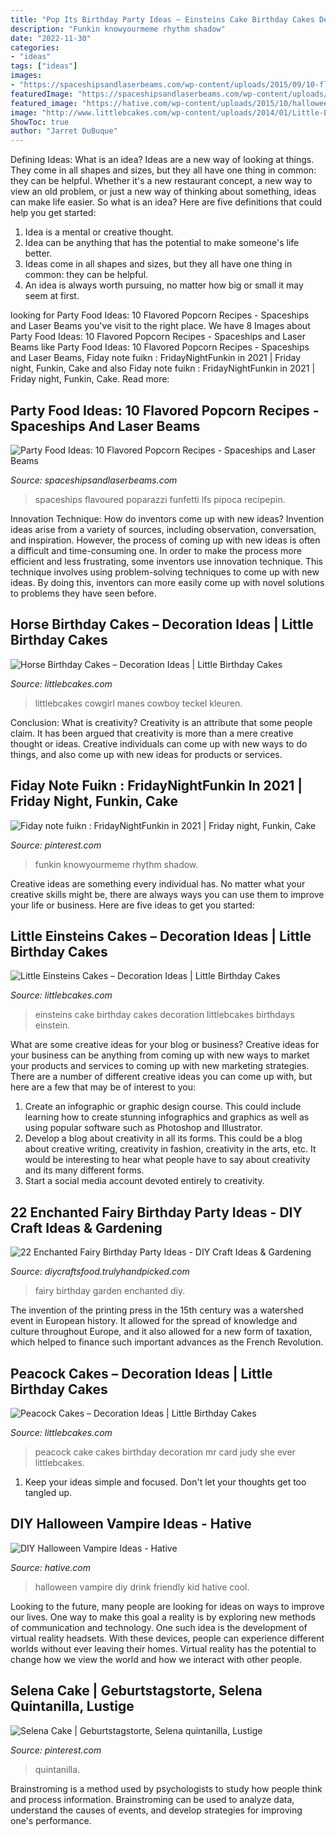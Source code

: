 ```yaml
---
title: "Pop Its Birthday Party Ideas ~ Einsteins Cake Birthday Cakes Decoration Littlebcakes Birthdays Einstein"
description: "Funkin knowyourmeme rhythm shadow"
date: "2022-11-30"
categories:
- "ideas"
tags: ["ideas"]
images:
- "https://spaceshipsandlaserbeams.com/wp-content/uploads/2015/09/10-flavored-popcorn-recipes.jpg"
featuredImage: "https://spaceshipsandlaserbeams.com/wp-content/uploads/2015/09/10-flavored-popcorn-recipes.jpg"
featured_image: "https://hative.com/wp-content/uploads/2015/10/halloween-vampire-ideas/10-diy-halloween-vampire-ideas.jpg"
image: "http://www.littlebcakes.com/wp-content/uploads/2014/01/Little-Einsteins-Birthdays-Cake.jpg"
ShowToc: true
author: "Jarret DuBuque"
---
```



Defining Ideas: What is an idea?
Ideas are a new way of looking at things. They come in all shapes and sizes, but they all have one thing in common: they can be helpful. Whether it's a new restaurant concept, a new way to view an old problem, or just a new way of thinking about something, ideas can make life easier. So what is an idea? Here are five definitions that could help you get started: 
1) Idea is a mental or creative thought.
2) Idea can be anything that has the potential to make someone's life better.
3) Ideas come in all shapes and sizes, but they all have one thing in common: they can be helpful.
4) An idea is always worth pursuing, no matter how big or small it may seem at first.

	

		
looking for Party Food Ideas: 10 Flavored Popcorn Recipes - Spaceships and Laser Beams you've visit to the right place. We have 8 Images about Party Food Ideas: 10 Flavored Popcorn Recipes - Spaceships and Laser Beams like Party Food Ideas: 10 Flavored Popcorn Recipes - Spaceships and Laser Beams, Fiday note fuikn : FridayNightFunkin in 2021 | Friday night, Funkin, Cake and also Fiday note fuikn : FridayNightFunkin in 2021 | Friday night, Funkin, Cake. Read more:
		
    
## Party Food Ideas: 10 Flavored Popcorn Recipes - Spaceships And Laser Beams

<img loading=lazy src="https://spaceshipsandlaserbeams.com/wp-content/uploads/2015/09/10-flavored-popcorn-recipes.jpg" onerror="this.onerror=null;this.src='https://tse4.mm.bing.net/th?id=OIP._VEJFFIr9eScVc9pjtF2LgHaLZ&amp;pid=15.1';" alt="Party Food Ideas: 10 Flavored Popcorn Recipes - Spaceships and Laser Beams">

_Source: spaceshipsandlaserbeams.com_

>spaceships flavoured poparazzi funfetti lfs pipoca recipepin. 

	

Innovation Technique: How do inventors come up with new ideas?
Invention ideas arise from a variety of sources, including observation, conversation, and inspiration. However, the process of coming up with new ideas is often a difficult and time-consuming one. In order to make the process more efficient and less frustrating, some inventors use innovation technique. This technique involves using problem-solving techniques to come up with new ideas. By doing this, inventors can more easily come up with novel solutions to problems they have seen before.

    
## Horse Birthday Cakes – Decoration Ideas | Little Birthday Cakes

<img loading=lazy src="https://www.littlebcakes.com/wp-content/uploads/2014/01/Horse-Cake-Pops.jpg" onerror="this.onerror=null;this.src='https://tse2.mm.bing.net/th?id=OIP.x5TUFqM7WEjk0LiGwdBnmQHaJ7&amp;pid=15.1';" alt="Horse Birthday Cakes – Decoration Ideas | Little Birthday Cakes">

_Source: littlebcakes.com_

>littlebcakes cowgirl manes cowboy teckel kleuren. 

	

Conclusion: What is creativity?
Creativity is an attribute that some people claim. It has been argued that creativity is more than a mere creative thought or ideas. Creative individuals can come up with new ways to do things, and also come up with new ideas for products or services.

    
## Fiday Note Fuikn : FridayNightFunkin In 2021 | Friday Night, Funkin, Cake

<img loading=lazy src="https://i.pinimg.com/736x/77/13/a7/7713a7289b75e0476deb9aef981ee316.jpg" onerror="this.onerror=null;this.src='https://tse3.mm.bing.net/th?id=OIP.-eU2NzBSfzIeiS-0pYgm0QHaIq&amp;pid=15.1';" alt="Fiday note fuikn : FridayNightFunkin in 2021 | Friday night, Funkin, Cake">

_Source: pinterest.com_

>funkin knowyourmeme rhythm shadow. 

	

Creative ideas are something every individual has. No matter what your creative skills might be, there are always ways you can use them to improve your life or business. Here are five ideas to get you started: 

    
## Little Einsteins Cakes – Decoration Ideas | Little Birthday Cakes

<img loading=lazy src="http://www.littlebcakes.com/wp-content/uploads/2014/01/Little-Einsteins-Birthdays-Cake.jpg" onerror="this.onerror=null;this.src='https://tse3.mm.bing.net/th?id=OIP.CWzyreoPyNOhj0mcI40qtwHaJ4&amp;pid=15.1';" alt="Little Einsteins Cakes – Decoration Ideas | Little Birthday Cakes">

_Source: littlebcakes.com_

>einsteins cake birthday cakes decoration littlebcakes birthdays einstein. 

	

What are some creative ideas for your blog or business?
Creative ideas for your business can be anything from coming up with new ways to market your products and services to coming up with new marketing strategies. There are a number of different creative ideas you can come up with, but here are a few that may be of interest to you: 
1) Create an infographic or graphic design course. This could include learning how to create stunning infographics and graphics as well as using popular software such as Photoshop and Illustrator. 
2) Develop a blog about creativity in all its forms. This could be a blog about creative writing, creativity in fashion, creativity in the arts, etc. It would be interesting to hear what people have to say about creativity and its many different forms. 
3) Start a social media account devoted entirely to creativity.

    
## 22 Enchanted Fairy Birthday Party Ideas - DIY Craft Ideas &amp; Gardening

<img loading=lazy src="http://diycraftsfood.trulyhandpicked.com/wp-content/uploads/2016/05/Fairy-birthday-party_p3.jpg" onerror="this.onerror=null;this.src='https://tse1.mm.bing.net/th?id=OIP.RESk6NRTW4n5lSUjxgdnlgHaKT&amp;pid=15.1';" alt="22 Enchanted Fairy Birthday Party Ideas - DIY Craft Ideas &amp; Gardening">

_Source: diycraftsfood.trulyhandpicked.com_

>fairy birthday garden enchanted diy. 

	

The invention of the printing press in the 15th century was a watershed event in European history. It allowed for the spread of knowledge and culture throughout Europe, and it also allowed for a new form of taxation, which helped to finance such important advances as the French Revolution.

    
## Peacock Cakes – Decoration Ideas | Little Birthday Cakes

<img loading=lazy src="https://www.littlebcakes.com/wp-content/uploads/2014/02/Peacock-Cake-Images.jpg" onerror="this.onerror=null;this.src='https://tse3.mm.bing.net/th?id=OIP.rlo_YCzMhVEKUNdVZOMReQHaMr&amp;pid=15.1';" alt="Peacock Cakes – Decoration Ideas | Little Birthday Cakes">

_Source: littlebcakes.com_

>peacock cake cakes birthday decoration mr card judy she ever littlebcakes. 

	

1. Keep your ideas simple and focused. Don't let your thoughts get too tangled up.

    
## DIY Halloween Vampire Ideas - Hative

<img loading=lazy src="https://hative.com/wp-content/uploads/2015/10/halloween-vampire-ideas/10-diy-halloween-vampire-ideas.jpg" onerror="this.onerror=null;this.src='https://tse1.mm.bing.net/th?id=OIP.FWcY09hhodZIPCSO8cntcQHaL-&amp;pid=15.1';" alt="DIY Halloween Vampire Ideas - Hative">

_Source: hative.com_

>halloween vampire diy drink friendly kid hative cool. 

	

Looking to the future, many people are looking for ideas on ways to improve our lives. One way to make this goal a reality is by exploring new methods of communication and technology. One such idea is the development of virtual reality headsets. With these devices, people can experience different worlds without ever leaving their homes. Virtual reality has the potential to change how we view the world and how we interact with other people.

    
## Selena Cake | Geburtstagstorte, Selena Quintanilla, Lustige

<img loading=lazy src="https://i.pinimg.com/736x/8c/8c/0b/8c8c0be9a062825c4c4bb2439f0d9b7c.jpg" onerror="this.onerror=null;this.src='https://tse3.mm.bing.net/th?id=OIP.r5mcvNUIvEseSebpxuipHgHaJ3&amp;pid=15.1';" alt="Selena Cake | Geburtstagstorte, Selena quintanilla, Lustige">

_Source: pinterest.com_

>quintanilla. 

	

Brainstroming is a method used by psychologists to study how people think and process information. Brainstroming can be used to analyze data, understand the causes of events, and develop strategies for improving one's performance.

